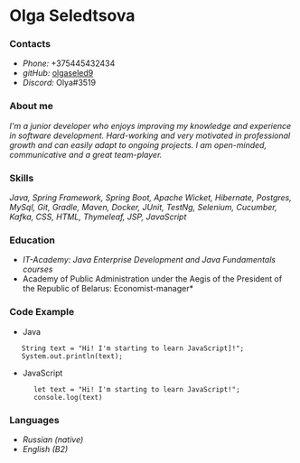 # Olga Seledtsova

### Contacts 
* *Phone:* +375445432434
* *gitHub:* [olgaseled9](https://github.com/olgaseled9)
* *Discord:* Olya#3519

### About me
*I'm a junior developer who enjoys improving my knowledge and experience in software
development. Hard-working and very motivated in professional growth and can easily adapt to
ongoing projects. I am open-minded, communicative and a great team-player.*

### Skills
*Java, Spring Framework, Spring Boot, Apache Wicket, Hibernate, Postgres, MySql, Git, Gradle, Maven, Docker, JUnit, TestNg, Selenium, Cucumber, Kafka, CSS, HTML, Thymeleaf, JSP, JavaScript*

### Education
* *IT-Academy: Java Enterprise Development and Java Fundamentals courses*
* Academy of Public Administration under the Aegis of the President of the Republic of Belarus: Economist-manager*

### Code Example

* Java
```
   String text = "Hi! I'm starting to learn JavaScript]!";
   System.out.println(text);
```
   
* JavaScript       
```
      let text = "Hi! I'm starting to learn JavaScript!";
      console.log(text)
```      

### Languages
* *Russian (native)*
* *English (B2)*